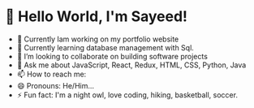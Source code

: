 #                                                     👋 Hello World, I'm Sayeed!




- 🔭 Currently Iam working on my portfolio website 
- 🌱 Currently learning database management with Sql.
- 👯 I’m looking to collaborate on building software projects
- 💬 Ask me about JavaScript, React, Redux, HTML, CSS, Python, Java
- 📫 How to reach me: 
- 😄 Pronouns: He/Him...
- ⚡ Fun fact: I'm a night owl, love coding, hiking, basketball, soccer.

